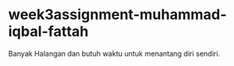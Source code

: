 # week3assignment-muhammad-iqbal-fattah
Banyak Halangan dan butuh waktu untuk menantang diri sendiri.
